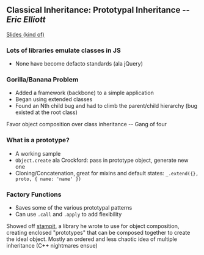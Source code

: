 ## Classical Inheritance: Prototypal Inheritance -- *Eric Elliott*
[Slides (kind of)](https://github.com/dilvie/fluent-prototypal-oo)

### Lots of libraries emulate classes in JS

* None have become defacto standards (ala jQuery)

### Gorilla/Banana Problem

* Added a framework (backbone) to a simple application
* Began using extended classes
* Found an Nth child bug and had to climb the parent/child hierarchy (bug existed at
  the root class)

Favor object composition over class inheritance -- Gang of four

### What is a prototype?

* A working sample
* `Object.create` ala Crockford: pass in prototype object, generate new one
* Cloning/Concatenation, great for mixins and default states:
  `_.extend({}, proto, { name: 'name' })`

### Factory Functions

* Saves some of the various prototypal patterns
* Can use `.call` and `.apply` to add flexibility

Showed off [stampit](https://github.com/dilvie/stampit), a library he wrote to use 
for object composition, creating enclosed "prototypes" that can be composed together 
to create the ideal object.  Mostly an ordered and less chaotic idea of multiple 
inheritance (C++ nightmares ensue)
